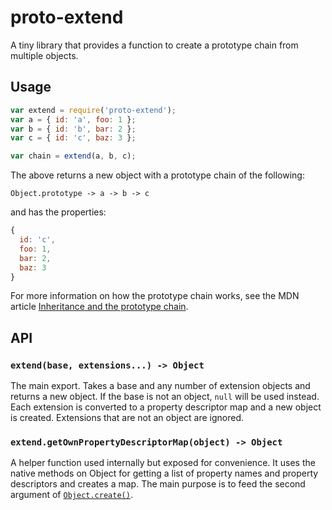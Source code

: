 # proto-extend

A tiny library that provides a function to create a prototype chain from
multiple objects.

## Usage

```javascript
var extend = require('proto-extend');
var a = { id: 'a', foo: 1 };
var b = { id: 'b', bar: 2 };
var c = { id: 'c', baz: 3 };

var chain = extend(a, b, c);
```

The above returns a new object with a prototype chain of the following:

```
Object.prototype -> a -> b -> c
```

and has the properties:

```javascript
{
  id: 'c',
  foo: 1,
  bar: 2,
  baz: 3
}
```

For more information on how the prototype chain works, see the MDN article
[Inheritance and the prototype chain](https://developer.mozilla.org/en-US/docs/Web/JavaScript/Guide/Inheritance_and_the_prototype_chain).

## API

### `extend(base, extensions...) -> Object`

The main export. Takes a base and any number of extension objects and returns a
new object. If the base is not an object, `null` will be used instead. Each
extension is converted to a property descriptor map and a new object is created.
Extensions that are not an object are ignored.

### `extend.getOwnPropertyDescriptorMap(object) -> Object`

A helper function used internally but exposed for convenience. It uses the
native methods on Object for getting a list of property names and property
descriptors and creates a map. The main purpose is to feed the second argument
of [`Object.create()`](https://developer.mozilla.org/en-US/docs/Web/JavaScript/Reference/Global_Objects/Object/create).

